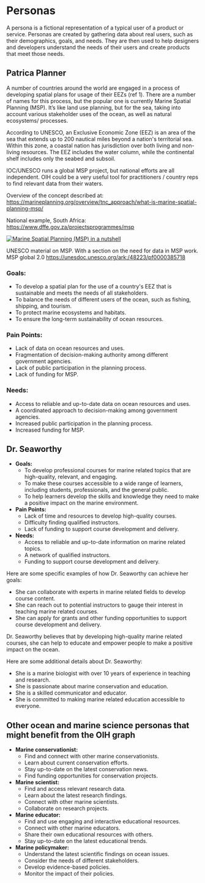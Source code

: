 # Personas

A persona is a fictional representation of a typical user of a product or service. Personas are created by gathering data about real users, such as their demographics, goals, and needs. They are then used to help designers and developers understand the needs of their users and create products that meet those needs.

## Patrica Planner

A number of countries around the world are engaged in a process of developing spatial plans for usage of their EEZs (ref 1). There are a number of names for this process, but the popular one is currently Marine Spatial Planning (MSP). It’s like land use planning, but for the sea, taking into account various stakeholder uses of the ocean, as well as natural ecosystems/ processes.

According to UNESCO, an Exclusive Economic Zone (EEZ) is an area of the sea that extends up to 200 nautical miles beyond a nation's territorial sea. Within this zone, a coastal nation has jurisdiction over both living and non-living resources. The EEZ includes the water column, while the continental shelf includes only the seabed and subsoil.

IOC/UNESCO runs a global MSP project, but national efforts are all independent. OIH could be a very useful tool for practitioners / country reps to find relevant data from their waters.

Overview of the concept described at:
https://marineplanning.org/overview/tnc_approach/what-is-marine-spatial-planning-msp/

National example, South Africa: https://www.dffe.gov.za/projectsprogrammes/msp

[![Marine Spatial Planning (MSP) in a nutshell](https://img.youtube.com/vi/coIK1Gnpqqg/0.jpg)](https://www.youtube.com/watch?v=coIK1Gnpqqg)

UNESCO material on MSP.  With a section on the need for data in MSP work.
MSP global 2.0 https://unesdoc.unesco.org/ark:/48223/pf0000385718


### Goals:

* To develop a spatial plan for the use of a country's EEZ that is sustainable and meets the needs of all stakeholders.
* To balance the needs of different users of the ocean, such as fishing, shipping, and tourism.
* To protect marine ecosystems and habitats.
* To ensure the long-term sustainability of ocean resources.

### Pain Points:

* Lack of data on ocean resources and uses.
* Fragmentation of decision-making authority among different government agencies.
* Lack of public participation in the planning process.
* Lack of funding for MSP.

### Needs:

* Access to reliable and up-to-date data on ocean resources and uses.
* A coordinated approach to decision-making among government agencies.
* Increased public participation in the planning process.
* Increased funding for MSP.



## Dr. Seaworthy

* **Goals:**
    * To develop professional courses for marine related topics that are high-quality, relevant, and engaging.
    * To make these courses accessible to a wide range of learners, including students, professionals, and the general public.
    * To help learners develop the skills and knowledge they need to make a positive impact on the marine environment.
* **Pain Points:**
    * Lack of time and resources to develop high-quality courses.
    * Difficulty finding qualified instructors.
    * Lack of funding to support course development and delivery.
* **Needs:**
    * Access to reliable and up-to-date information on marine related topics.
    * A network of qualified instructors.
    * Funding to support course development and delivery.

Here are some specific examples of how Dr. Seaworthy can achieve her goals:

* She can collaborate with experts in marine related fields to develop course content.
* She can reach out to potential instructors to gauge their interest in teaching marine related courses.
* She can apply for grants and other funding opportunities to support course development and delivery.

Dr. Seaworthy believes that by developing high-quality marine related courses, she can help to educate and empower people to make a positive impact on the ocean.

Here are some additional details about Dr. Seaworthy:

* She is a marine biologist with over 10 years of experience in teaching and research.
* She is passionate about marine conservation and education.
* She is a skilled communicator and educator.
* She is committed to making marine related education accessible to everyone.


## Other ocean and marine science personas that might benefit from the OIH graph

* **Marine conservationist:**
    * Find and connect with other marine conservationists.
    * Learn about current conservation efforts.
    * Stay up-to-date on the latest conservation news.
    * Find funding opportunities for conservation projects.
* **Marine scientist:**
    * Find and access relevant research data.
    * Learn about the latest research findings.
    * Connect with other marine scientists.
    * Collaborate on research projects.
* **Marine educator:**
    * Find and use engaging and interactive educational resources.
    * Connect with other marine educators.
    * Share their own educational resources with others.
    * Stay up-to-date on the latest educational trends.
* **Marine policymaker:**
    * Understand the latest scientific findings on ocean issues.
    * Consider the needs of different stakeholders.
    * Develop evidence-based policies.
    * Monitor the impact of their policies.
